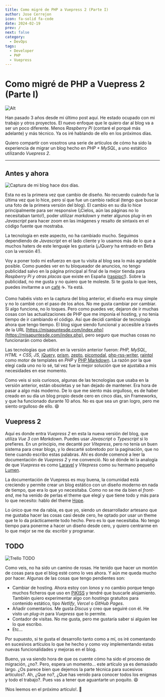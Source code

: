 ```yaml
---
title: Como migré de PHP a Vuepress 2 (Parte I)
author: Jose Cerrejon
icon: fa-solid fa-code
date: 2024-02-19
prev: /
next: false
category:
  - DevOps
tags:
  - Developer
  - PHP
  - Vuepress
---
```


# Como migré de PHP a Vuepress 2 (Parte I)

![Alt](/images/2024/02/php_vue.jpg "Este es el único uso de IA que vas a ver en este artículo. Generado por DALL-E de OpenAI y modificado posteriormente.")

Han pasado 3 años desde mi último post aquí. He estado ocupado con mi trabajo y otros proyectos. El nuevo enfoque que le quiero dar al blog va a ser un poco diferente. Menos _Raspberry Pi_ (contaré el porqué más adelante) y más técnico. Ya os iré hablando de ello en los próximos días.

Quiero compartir con vosotros una serie de artículos de cómo ha sido la experiencia de migrar un blog hecho en _PHP + MySQL_, a uno estático utilizando _Vuepress 2_.

- - -
## Antes y ahora

![Captura de mi blog hace dos días.](/images/misapuntesde_v1.5.png "Captura de mi blog hace dos días.")

Esta no es la primera vez que cambio de diseño. No recuerdo cuándo fue la última vez que lo hice, pero sí que fue un cambio radical (tengo que buscar una foto de la primera versión del blog). El cambio en su día lo hice principalmente para ser responsive (¡Cielos, aún las páginas no lo necesitaban tanto!), poder utilizar *markdown* y meter algunos plug-in en _Javascript_ para hacer zoom en las imágenes y resalto de sintaxis en el código fuente que mostraba.

La tecnología en este aspecto, no ha cambiado mucho. Seguimos dependiendo de _Javascript_ en el lado cliente y lo usamos más de lo que a muchos haters de este lenguaje les gustaría (_¡JQuery_ ha entrado en Beta con la versión 4!).

Voy a poner todo mi esfuerzo en que tu visita al blog sea lo más agradable posible. Como puedes ver en tu bloqueador de anuncios, no tengo publicidad salvo en la página principal al final de la mejor tienda para _Raspberry Pi y otras placas_ que existe en España ([raspipc!](https://raspipc.es)). Sobre la publicidad, no me gusta y no quiero que te moleste. Si te gusta lo que lees, puedes invitarme a un [café](https://ko-fi.com/cerrejon) :coffee:. Ya está.

Como habéis visto en la captura del blog anterior, el diseño era muy simple y no lo cambié con el paso de los años. No me gusta cambiar por cambiar. Si algo funciona, no lo toques. Pero como puedes ver, dejaron de ir muchas cosas con las actualizaciones de PHP que me imponía el hosting, y no tenía tiempo de ir cambiando el código. Así que decidí cambiar de tecnología ahora que tengo tiempo. El blog sigue siendo funcional y accesible a través de la URL [https://misapuntesde.com/index.php](https://misapuntesde.com/index.php), pero seguro que muchas cosas no funcionarán como deben.

Las tecnologías que utilicé en la versión anterior fueron: _PHP, MySQL, HTML + CSS, JS,_ [jQuery](https://jquery.com), [prism](https://prismjs.com), [zepto](https://zeptojs.com), [picomodal](https://github.com/Nycto/PicoModal), [php-rss-writer](https://github.com/suin/php-rss-writer), [raintpl](https://github.com/feulf/raintpl3) como motor de templates en _PHP_ y [PHP Markdown](https://michelf.ca/projects/php-markdown/). La razón por la que elegí cada uno no lo sé, tal vez fue la mejor solución que se ajustaba a mis necesidades en ese momento.

Como veis si sois curiosos, algunas de las tecnologías que usaba en la versión anterior, están obsoletas y se han dejado de mantener. Era hora de pasar a algo más moderno. De lo que me siento más orgulloso, es de haber creado en su día un blog propio desde cero en cinco días, sin Frameworks, y que ha funcionado durante 10 años. No es que sea un gran logro, pero me siento orgulloso de ello. :smile:

## Vuepress 2

Aquí es donde entra _Vuepress 2_ en esta la nueva versión del blog, que utiliza _Vue 3 con Markdown_. Puedes usar _Javascript_ o _Typescript_ si lo prefieres. En un principio, me decanté por _Vitepress_, pero no tenía un buen sistema para crear blogs, y lo descarté sobretodo por la paginación, que no tiene cuando escribo estas palabras. Ahí es donde comencé a leer la documentación de _Vuepress 2_ y me convenció. No sé dónde leí la analogía de que _Vuepress_ es como [Laravel](https://laravel.com) y _Vitepress_ como su hermano pequeño [Lumen](https://lumen.laravel.com).

La documentación de Vuepress es muy buena, la comunidad está creciendo y permite crear un blog estático con un diseño moderno en nada de tiempo, que era lo que yo necesitaba. Como no se me da bien el _front-end_, me ha venido de perlas el theme que elegí y que tiene todo y más para lo que necesito: hablo del theme [Hope](https://theme-hope.vuejs.press).

Lo único que me da rabia, es que yo, siendo un desarrollador artesano que me gustaba hacer las cosas casi desde cero, he optado por usar un theme que te lo da prácticamente todo hecho. Pero es lo que necesitaba. No tengo tiempo para ponerme a hacer un diseño desde cero, y quiero centrarme en lo que mejor se me da: escribir y programar.

## TODO

![Trello TODO](/images/2024/02/todo-trello.png "Adoro Trello. ¿Tú no?")

Como veis, no ha sido un camino de rosas. He tenido que hacer un montón de cosas para que el blog esté como lo ves ahora. Y aún me queda mucho por hacer. Algunas de las cosas que tengo pendientes son:

- Cambiar de hosting. Ahora estoy con _Ionos_ y no cambio porque tengo muchos ficheros que uso en [PiKISS](https://github.com/jmcerrejon/PiKISS/) y tendré que buscarle alojamiento. También quiero experimentar algo con _hostings_ gratuítos para contenido estático, tipo _Netlify_, _Vercel_ o _GitHub Pages_.
- Añadir comentarios. Me gusta _Discus_ y creo que seguiré con él. He visto un _plug-in_ para _Vuepress_ que lo permite.
- Contador de visitas. No me gusta, pero me gustaría saber si alguien lee lo que escribo.
- Etc...

Por supuesto, si te gusta el desarrollo tanto como a mí, os iré comentando en sucesivos artículos lo que he hecho y como voy implementando estas nuevas funcionalidades y mejoras en el blog.

Bueno, ya va siendo hora de que os cuente cómo ha sido el proceso de migración, ¿no?. Pero, espera un momento... este artículo ya es demasiado largo. ¿Os parece bien que dejemos la parte técnica para sucesivos artículos?. Ah, ¿Que no?, ¿Que has venido para conocer todos los enigmas y todo el trabajo?. Pues vas a tener que aguantarte un poquito. :smile:

!Nos leemos en el próximo artículo!. :rocket: